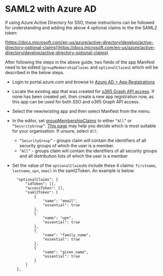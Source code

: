 # SAML2 with Azure AD

If using Azure Active Directory for SSO, these instructions can be followed for understanding and adding the above 4 optional claims to the the SAML2 token:

[https://docs.microsoft.com/en-us/azure/active-directory/develop/active-directory-optional-claims](https://docs.microsoft.com/en-us/azure/active-directory/develop/active-directory-optional-claims)

After following the steps in the above guide, two fields of the app Manifest need to be edited \(`groupMembershipClaims` and `optionalClaims`\) which will be described in the below steps.

* Login to portal.azure.com and browse to [Azure AD &gt; App Registrations](https://portal.azure.com/#blade/Microsoft_AAD_IAM/ActiveDirectoryMenuBlade/RegisteredApps)
* Locate the existing app that was created for [o365 Graph API access](https://github.com/acaprojects/docs/tree/be220954cefb53b2ac2ca82f775a56993117e99d/deployment/single-sign-on/integrations/directory-services/microsoft-office365.md). If none has been created yet, then create a new app registration now, as this app can be used for both SSO and o365 Graph API access.
* Select the new/existing app and then select Manfiest from the menu.
* In the editor, set [groupMembershipClaims](https://docs.microsoft.com/en-us/azure/active-directory/develop/active-directory-optional-claims#configuring-group-optional-claims) to either `“All”` or `“SecurityGroup”`. [This page](https://blogs.msdn.microsoft.com/waws/2017/03/13/azure-app-service-authentication-aad-groups/) may help you decide which is most suitable for your organisation. If unsure, select `All`:
  * `“SecurityGroup”` - groups claim will contain the identifiers of all security groups of which the user is a member.
  * `“All”` - groups claim will contain the identifiers of all security groups and all distribution lists of which the user is a member
* Set the value of the `optionalClaims`to include these 4 claims: `firstname`, `lastname`, `upn`, `email` in the saml2Token. An example is below:

  ```text
    "optionalClaims": {
        "idToken": [],
        "accessToken": [],
        "saml2Token": [
            {
                "name": "email",
                "essential": true
            },
            {
                "name": "upn",
                "essential": true
            },
            {
                "name": "family_name",
                "essential": true
            },
            {
                "name": "given_name",
                "essential": true
            }
        ]
    },
  ```

